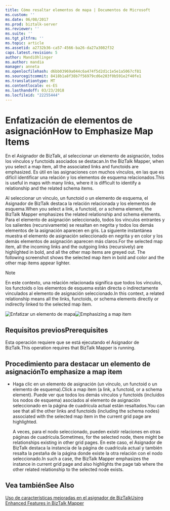 ```yaml
---
title: Cómo resaltar elementos de mapa | Documentos de Microsoft
ms.custom: ''
ms.date: 06/08/2017
ms.prod: biztalk-server
ms.reviewer: ''
ms.suite: ''
ms.tgt_pltfrm: ''
ms.topic: article
ms.assetid: a2732b36-ca57-4566-ba26-da27a3082f32
caps.latest.revision: 5
author: MandiOhlinger
ms.author: mandia
manager: anneta
ms.openlocfilehash: d6bb03969a044c6a474f5d2d1c1e5e1a5067cf81
ms.sourcegitcommit: 8418b1a8f38b7f56979cd6e203f0b591e2f40fe1
ms.translationtype: MT
ms.contentlocale: es-ES
ms.lasthandoff: 03/23/2018
ms.locfileid: "22255444"
---
```

# <a name="how-to-emphasize-map-items"></a><span data-ttu-id="eac26-102">Enfatización de elementos de asignación</span><span class="sxs-lookup"><span data-stu-id="eac26-102">How to Emphasize Map Items</span></span>
<span data-ttu-id="eac26-103">En el Asignador de BizTalk, al seleccionar un elemento de asignación, todos los vínculos y functoids asociados se destacan.</span><span class="sxs-lookup"><span data-stu-id="eac26-103">In the BizTalk Mapper, when you select a map item, all the associated links and functoids are emphasized.</span></span> <span data-ttu-id="eac26-104">Es útil en las asignaciones con muchos vínculos, en las que es difícil identificar una relación y los elementos de esquema relacionados.</span><span class="sxs-lookup"><span data-stu-id="eac26-104">This is useful in maps with many links, where it is difficult to identify a relationship and the related schema items.</span></span>  
  
 <span data-ttu-id="eac26-105">Al seleccionar un vínculo, un functoid o un elemento de esquema, el Asignador de BizTalk destaca la relación relacionada y los elementos de esquema.</span><span class="sxs-lookup"><span data-stu-id="eac26-105">When you select a link, a functoid, or a schema element, the BizTalk Mapper emphasizes the related relationship and schema elements.</span></span> <span data-ttu-id="eac26-106">Para el elemento de asignación seleccionado, todos los vínculos entrantes y los salientes (recursivamente) se resaltan en negrita y todos los demás elementos de la asignación aparecen en gris. La siguiente instantánea muestra el elemento de asignación seleccionado en negrita y en color y los demás elementos de asignación aparecen más claros.</span><span class="sxs-lookup"><span data-stu-id="eac26-106">For the selected map item, all the incoming links and the outgoing links (recursively) are highlighted in bold, and all the other map items are greyed out. The following screenshot shows the selected map item in bold and color and the other map items appear lighter.</span></span>  
  
> [!NOTE]
>  <span data-ttu-id="eac26-107">En este contexto, una relación relacionada significa que todos los vínculos, los functoids o los elementos de esquema están directa o indirectamente vinculados al elemento de asignación seleccionado.</span><span class="sxs-lookup"><span data-stu-id="eac26-107">In this context, a related relationship means all the links, functoids, or schema elements directly or indirectly linked to the selected map item.</span></span>  
  
 <span data-ttu-id="eac26-108">![Enfatizar un elemento de mapa](../core/media/mapper-intelliselect.gif "Mapper_IntelliSelect")</span><span class="sxs-lookup"><span data-stu-id="eac26-108">![Emphasizing a map item](../core/media/mapper-intelliselect.gif "Mapper_IntelliSelect")</span></span>  
  
## <a name="prerequisites"></a><span data-ttu-id="eac26-109">Requisitos previos</span><span class="sxs-lookup"><span data-stu-id="eac26-109">Prerequisites</span></span>  
 <span data-ttu-id="eac26-110">Esta operación requiere que se está ejecutando el Asignador de BizTalk.</span><span class="sxs-lookup"><span data-stu-id="eac26-110">This operation requires that BizTalk Mapper is running.</span></span>  
  
## <a name="to-emphasize-a-map-item"></a><span data-ttu-id="eac26-111">Procedimiento para destacar un elemento de asignación</span><span class="sxs-lookup"><span data-stu-id="eac26-111">To emphasize a map item</span></span>  
  
-   <span data-ttu-id="eac26-112">Haga clic en un elemento de asignación (un vínculo, un functoid o un elemento de esquema).</span><span class="sxs-lookup"><span data-stu-id="eac26-112">Click a map item (a link, a functoid, or a schema element).</span></span> <span data-ttu-id="eac26-113">Puede ver que todos los demás vínculos y functoids (incluidos los nodos de esquema) asociados al elemento de asignación seleccionado en la página de cuadrícula actual están resaltados.</span><span class="sxs-lookup"><span data-stu-id="eac26-113">You can see that all the other links and functoids (including the schema nodes) associated with the selected map item in the current grid page are highlighted.</span></span>  
  
     <span data-ttu-id="eac26-114">A veces, para el nodo seleccionado, pueden existir relaciones en otras páginas de cuadrícula.</span><span class="sxs-lookup"><span data-stu-id="eac26-114">Sometimes, for the selected node, there might be relationships existing in other grid pages.</span></span> <span data-ttu-id="eac26-115">En este caso, el Asignador de BizTalk destaca la instancia de la página de cuadrícula actual y también resalta la pestaña de la página donde existe la otra relación con el nodo seleccionado.</span><span class="sxs-lookup"><span data-stu-id="eac26-115">In such a case, the BizTalk Mapper emphasizes the instance in current grid page and also highlights the page tab where the other related relationship to the selected node exists.</span></span>  
  
## <a name="see-also"></a><span data-ttu-id="eac26-116">Vea también</span><span class="sxs-lookup"><span data-stu-id="eac26-116">See Also</span></span>  
 [<span data-ttu-id="eac26-117">Uso de características mejoradas en el asignador de BizTalk</span><span class="sxs-lookup"><span data-stu-id="eac26-117">Using Enhanced Features in BizTalk Mapper</span></span>](../core/using-enhanced-features-in-biztalk-mapper.md)